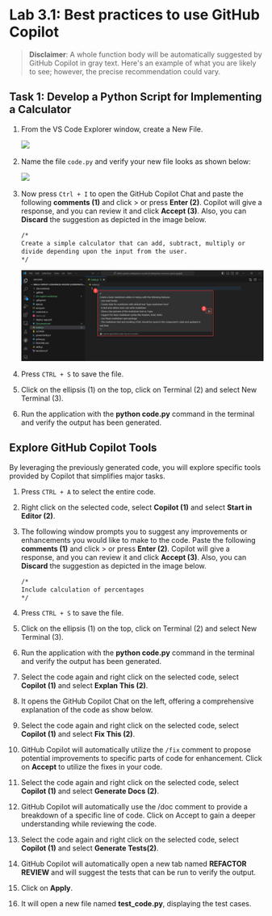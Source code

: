 # Lab 3.1: Best practices to use GitHub Copilot

>**Disclaimer**: A whole function body will be automatically suggested by GitHub Copilot in gray text. Here's an example of what you are likely to see; however, the precise recommendation could vary.

## Task 1:  Develop a Python Script for Implementing a Calculator

1. From the VS Code Explorer window, create a New File.

   ![](../media/.png)

1. Name the file `code.py` and verify your new file looks as shown below:

   ![](../media/.png)

1. Now press `Ctrl + I` to open the GitHub Copilot Chat and paste the following **comments (1)** and click > or press **Enter (2)**. Copilot will give a response, and you can review it and click **Accept (3)**. Also, you can **Discard** the suggestion as depicted in the image below. 
   ```
   /*
   Create a simple calculator that can add, subtract, multiply or divide depending upon the input from the user.
   */
   ```

   ![](../media/ex2-markdown.png)

1. Press `CTRL + S` to save the file.

1. Click on the ellipsis (1) on the top, click on Terminal (2) and select New Terminal (3).

1. Run the application with the **python code.py** command in the terminal and verify the output has been generated.

## Explore GitHub Copilot Tools

By leveraging the previously generated code, you will explore specific tools provided by Copilot that simplifies major tasks.

1. Press `CTRL + A` to select the entire code.

1. Right click on the selected code, select **Copilot (1)** and select **Start in Editor (2)**.

1. The following window prompts you to suggest any improvements or enhancements you would like to make to the code. Paste the following **comments (1)** and click > or press **Enter (2)**. Copilot will give a response, and you can review it and click **Accept (3)**. Also, you can **Discard** the suggestion as depicted in the image below.

   ```
   /*
   Include calculation of percentages
   */
   ```

1. Press `CTRL + S` to save the file.

1. Click on the ellipsis (1) on the top, click on Terminal (2) and select New Terminal (3).
   
1. Run the application with the **python code.py** command in the terminal and verify the output has been generated.

1. Select the code again and right click on the selected code, select **Copilot (1)** and select **Explan This (2)**.

1. It opens the GitHub Copilot Chat on the left, offering a comprehensive explanation of the code as show below.

1. Select the code again and right click on the selected code, select **Copilot (1)** and select **Fix This (2)**.

1. GitHub Copilot will automatically utilize the `/fix` comment to propose potential improvements to specific parts of code for enhancement. Click on **Accept** to utilize the fixes in your code.

1. Select the code again and right click on the selected code, select **Copilot (1)** and select **Generate Docs (2)**.

1. GitHub Copilot will automatically use the /doc comment to provide a breakdown of a specific line of code. Click on Accept to gain a deeper understanding while reviewing the code.

1. Select the code again and right click on the selected code, select **Copilot (1)** and select **Generate Tests(2)**.

1. GitHub Copilot will automatically open a new tab named **REFACTOR REVIEW** and will suggest the tests that can be run to verify the output.

1. Click on **Apply**.

1. It will open a new file named **test_code.py**, displaying the test cases.
